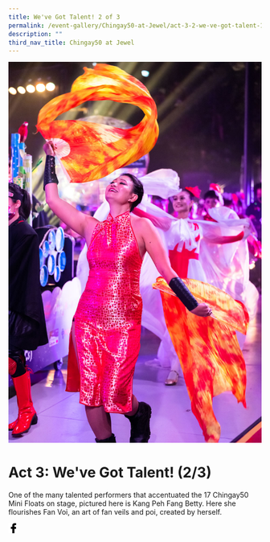 ```yaml
---
title: We've Got Talent! 2 of 3
permalink: /event-gallery/Chingay50-at-Jewel/act-3-2-we-ve-got-talent-1-3
description: ""
third_nav_title: Chingay50 at Jewel
---
```


![Act 3.2: We've Got Talent! 1/3](/images/Event%20Gallery/Chingay50%20at%20Jewel/Act%204%201%20international%20friends1-01.jpg)

# **Act 3: We've Got Talent! (2/3)**
One of the many talented performers that accentuated the 17 Chingay50 Mini Floats on stage, pictured here is Kang Peh Fang Betty. Here she flourishes Fan Voi, an art of fan veils and poi, created by herself.

<a href="http://www.facebook.com/sharer.php?u=http://www.chingay.gov.sg/image/event-gallery/act-3-2-we%27ve-got-talent!-1-3" style="float:left;">
	<img src="/images/facebook.png" style="width:auto;height:20px;">
</a>